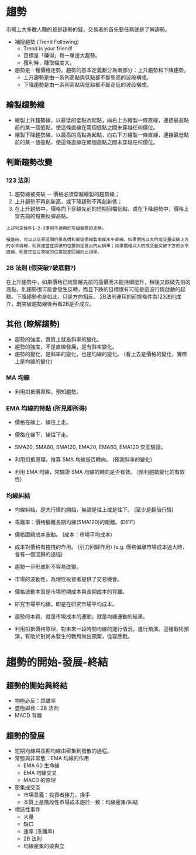 # 趨勢
市場上大多數人賺的都是趨勢的錢，交易者的首先要任務就是了解趨勢。

* 補捉趨勢 (Trend Following)
    * Trend is your friend!
    * 目標是「賺得」每一單邊大趨勢。
    * 獲利時，賺取幅度大。
* 趨勢是一種價格走勢。趨勢的基本定義劃分為兩部分：上升趨勢和下降趨勢。
    * 上升趨勢是由一系列高點與低點都不斷墊高的波段構成。
    * 下降趨勢是由一系列高點與低點都不斷走低的波段構成。

## 繪製趨勢線
* 繪製上升趨勢線，以最低的低點為起點，向右上方繪製一條直線，連接最高點前的某一個低點，使這條直線在兩個低點之間未穿越任何價位。
* 繪製下降趨勢線，以最高的高點為起點，向右下方繪製一條直線，連接最低點前的某一個高點，使這條直線在兩個高點之間未穿越任何價位。

## 判斷趨勢改變
   ### 123 法則
   1. 趨勢線被突破 -- 價格必須穿越繪製的趨勢線；
   2. 上升趨勢不再創新高，或下降趨勢不再創新低；
   3. 在上升趨勢中，價格向下穿越先前的短期回檔低點，或在下降趨勢中，價格上穿先前的短期反彈高點。

    上述判定條件1-2-3準則不適用於窄幅盤整的走勢。
    
    橫盤時，可以以交易區間的最高價和最低價繪製兩條水平直線。如果價格以大的成交量突破上方的水平直線，則買進並在突破的位置設定賣出的止損單；如果價格以大的成交量突破下方的水平直線，則賣空並在突破的位置設定回補的止損單。
    
   ### 2B 法則 (假突破?破底翻?)
   在上升趨勢中，如果價格已經穿越先前的高價而未能持續挺升，稍後又跌破先前的高點，則趨勢很可能會發生反轉，而且下跌的目標很有可能是這波行情啟動的起點。下降趨勢也是如此，只是方向相反。
   2B法則運用的前提條件為123法則成立，既突破趨勢線後再看2B是否成立。

<!--
# 做多： #
* 尋找落底的股票，以均線看方向。
* 趨勢的改變，必定以突破趨勢線為確認。
* 若畫不出趨勢線，則不考慮。
-->

## 其他 (瞭解趨勢)
* 趨勢的強度，實質上就是斜率的變化。
* 趨勢的強度，不是直線發展，是有斜率變化。
* 趨勢的變化，是斜率的變化，也是均線的變化。 (看上去是價格的變化，實際上是均線的變化)

### MA 均線
* 利用扣抵價原理，預知趨勢。

### EMA 均線的特點 (所見即所得)
* 價格在線上，線往上走。
* 價格在線下，線往下走。

* SMA20, SMA60, SMA120, EMA20, EMA60, EMA120 交互驗證。
* 利用扣抵原理，推算 SMA 均線是否轉向。 (預測斜率的變化)
* 利用 EMA 均線，來驗證 SMA 均線的轉向是否有效。 (預判趨勢變化的有效性)

### 均線糾結
* 均線糾結，是大行情的開始，無論是往上或是往下。 (至少是翻倍行情)
* 乖離率：價格偏離長期均線(SMA120)的距離。(DIFF)


* 價格圍繞成本波動。 (成本：市場平均成本)
* 成本對價格有拖拽的作用。 (引力回歸作用) (e.g. 價格偏離市場成本過大時，會有一個回歸的過程)
* 趨勢一旦形成則不容易改變。
* 市場的波動性，為理性投資者提供了交易機會。
* 價格波動本質是市場短期成本與長期成本的背離。
* 研究市場平均線，即是在研究市場平均成本。
* 趨勢的本質，就是市場成本的運動，就是均線運動的結果。

* 利用扣抵價格原理，對未來一段時間均線的運行情況，進行預演。這種戰術預演，有助於對尚未發生的戰局做出預案，從容應戰。


# 趨勢的開始-發展-終結

   ## 趨勢的開始與終結
   * 物極必反：乖離率
   * 盛極即衰：2B 法則
   * MACD 背離
   
   ## 趨勢的發展
   * 短期均線與長期均線由密集到發散的過程。
   * 常態與非常態：EMA 均線的作用
      * EMA 60 生命線
      * EMA 均線交叉
      * MACD 的原理
   * 密集成交區
      * 市場意義：投資者接力，換手
      * 本質上是階段性市場成本趨於一致：均線密集/糾結
   * 標誌性事件
      * 大量
      * 缺口
      * 速率 (乖離率)
      * 2B 法則
      * 均線密集的破與立


